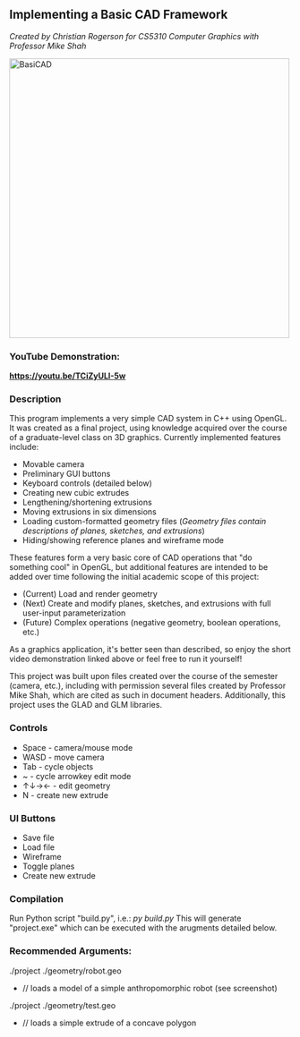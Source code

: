 ## Implementing a Basic CAD Framework
_Created by Christian Rogerson for CS5310 Computer Graphics with Professor Mike Shah_

<img src="https://github.com/user-attachments/assets/144b8007-d722-49c3-a890-22f5eaba6ea7" alt="BasiCAD" width="500"/>

### YouTube Demonstration: 

**https://youtu.be/TCiZyULI-5w**

### Description
This program implements a very simple CAD system in C++ using OpenGL.  It was created as a final project, using knowledge acquired over the course of a graduate-level class on 3D graphics.  Currently implemented features include:

* Movable camera
* Preliminary GUI buttons
* Keyboard controls (detailed below)
* Creating new cubic extrudes
* Lengthening/shortening extrusions
* Moving extrusions in six dimensions
* Loading custom-formatted geometry files (_Geometry files contain descriptions of planes, sketches, and extrusions_)
* Hiding/showing reference planes and wireframe mode

These features form a very basic core of CAD operations that "do something cool" in OpenGL, but additional features are intended to be added over time following the initial academic scope of this project:

* (Current) Load and render geometry
* (Next) Create and modify planes, sketches, and extrusions with full user-input parameterization
* (Future) Complex operations (negative geometry, boolean operations, etc.)

As a graphics application, it's better seen than described, so enjoy the short video demonstration linked above or feel free to run it yourself!

This project was built upon files created over the course of the semester (camera, etc.), including with permission several files created by Professor Mike Shah, which are cited as such in document headers.  Additionally, this project uses the GLAD and GLM libraries.

### Controls
* Space - camera/mouse mode
* WASD - move camera
* Tab - cycle objects
* ~ - cycle arrowkey edit mode
* ↑↓→← - edit geometry
* N - create new extrude
### UI Buttons
* Save file
* Load file
* Wireframe
* Toggle planes
* Create new extrude
### Compilation
Run Python script "build.py", i.e.:
*py build.py*
This will generate "project.exe" which can be executed with the arugments detailed below.
### Recommended Arguments:
./project ./geometry/robot.geo
* // loads a model of a simple anthropomorphic robot (see screenshot)

./project ./geometry/test.geo
* // loads a simple extrude of a concave polygon
